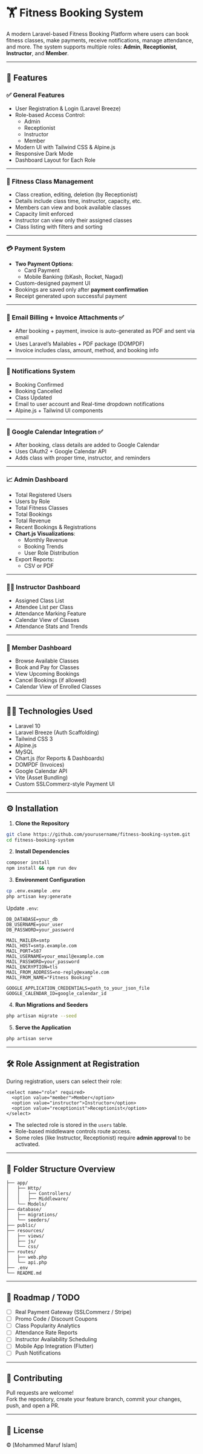 
# 🏋️ Fitness Booking System

A modern Laravel-based Fitness Booking Platform where users can book fitness classes, make payments, receive notifications, manage attendance, and more. The system supports multiple roles: **Admin**, **Receptionist**, **Instructor**, and **Member**.

---

## 🚀 Features

### ✅ General Features
- User Registration & Login (Laravel Breeze)
- Role-based Access Control:
  - Admin
  - Receptionist
  - Instructor
  - Member
- Modern UI with Tailwind CSS & Alpine.js
- Responsive Dark Mode
- Dashboard Layout for Each Role

---

### 📅 Fitness Class Management
- Class creation, editing, deletion (by Receptionist)
- Details include class time, instructor, capacity, etc.
- Members can view and book available classes
- Capacity limit enforced
- Instructor can view only their assigned classes
- Class listing with filters and sorting

---

### 💳 Payment System
- **Two Payment Options**:
  - Card Payment
  - Mobile Banking (bKash, Rocket, Nagad)
- Custom-designed payment UI 
- Bookings are saved only after **payment confirmation**
- Receipt generated upon successful payment

---

### 🧾 Email Billing + Invoice Attachments ✅
- After booking + payment, invoice is auto-generated as PDF and sent via email
- Uses Laravel’s Mailables + PDF package (DOMPDF)
- Invoice includes class, amount, method, and booking info

---

### 🔔 Notifications System
- Booking Confirmed
- Booking Cancelled
- Class Updated
- Email to user account and Real-time dropdown notifications
- Alpine.js + Tailwind UI components

---

### 📅 Google Calendar Integration ✅
- After booking, class details are added to Google Calendar
- Uses OAuth2 + Google Calendar API
- Adds class with proper time, instructor, and reminders

---

### 📈 Admin Dashboard
- Total Registered Users
- Users by Role
- Total Fitness Classes
- Total Bookings
- Total Revenue
- Recent Bookings & Registrations
- **Chart.js Visualizations**:
  - Monthly Revenue
  - Booking Trends
  - User Role Distribution
- Export Reports:
  - CSV or PDF

---

### 👨‍🏫 Instructor Dashboard
- Assigned Class List
- Attendee List per Class
- Attendance Marking Feature
- Calendar View of Classes
- Attendance Stats and Trends

---

### 👥 Member Dashboard
- Browse Available Classes
- Book and Pay for Classes
- View Upcoming Bookings
- Cancel Bookings (if allowed)
- Calendar View of Enrolled Classes

---

## 🧑‍💻 Technologies Used

- Laravel 10
- Laravel Breeze (Auth Scaffolding)
- Tailwind CSS 3
- Alpine.js
- MySQL
- Chart.js (for Reports & Dashboards)
- DOMPDF (Invoices)
- Google Calendar API
- Vite (Asset Bundling)
- Custom SSLCommerz-style Payment UI

---

## ⚙️ Installation

1. **Clone the Repository**

```bash
git clone https://github.com/yourusername/fitness-booking-system.git
cd fitness-booking-system
```

2. **Install Dependencies**

```bash
composer install
npm install && npm run dev
```

3. **Environment Configuration**

```bash
cp .env.example .env
php artisan key:generate
```

Update `.env`:

```env
DB_DATABASE=your_db
DB_USERNAME=your_user
DB_PASSWORD=your_password

MAIL_MAILER=smtp
MAIL_HOST=smtp.example.com
MAIL_PORT=587
MAIL_USERNAME=your_email@example.com
MAIL_PASSWORD=your_password
MAIL_ENCRYPTION=tls
MAIL_FROM_ADDRESS=no-reply@example.com
MAIL_FROM_NAME="Fitness Booking"

GOOGLE_APPLICATION_CREDENTIALS=path_to_your_json_file
GOOGLE_CALENDAR_ID=google_calendar_id
```

4. **Run Migrations and Seeders**

```bash
php artisan migrate --seed
```

5. **Serve the Application**

```bash
php artisan serve
```

---

## 🛠 Role Assignment at Registration

During registration, users can select their role:

```blade
<select name="role" required>
  <option value="member">Member</option>
  <option value="instructor">Instructor</option>
  <option value="receptionist">Receptionist</option>
</select>
```

- The selected role is stored in the `users` table.
- Role-based middleware controls route access.
- Some roles (like Instructor, Receptionist) require **admin approval** to be activated.

---

## 📁 Folder Structure Overview

```
├── app/
│   ├── Http/
│   │   ├── Controllers/
│   │   ├── Middleware/
│   └── Models/
├── database/
│   ├── migrations/
│   └── seeders/
├── public/
├── resources/
│   ├── views/
│   ├── js/
│   └── css/
├── routes/
│   ├── web.php
│   └── api.php
├── .env
└── README.md
```

---

## 📌 Roadmap / TODO
- [ ] Real Payment Gateway (SSLCommerz / Stripe)
- [ ] Promo Code / Discount Coupons
- [ ] Class Popularity Analytics
- [ ] Attendance Rate Reports
- [ ] Instructor Availability Scheduling
- [ ] Mobile App Integration (Flutter)
- [ ] Push Notifications

---

## 🤝 Contributing

Pull requests are welcome!  
Fork the repository, create your feature branch, commit your changes, push, and open a PR.

---

## 📝 License

© [Mohammed Maruf Islam]
